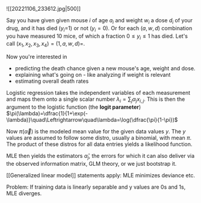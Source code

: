 ![[20221106_233612.jpg|500]]

Say you have given given mouse $i$ of age $a_i$ and weight $w_i$ a dose $d_i$ of your drug, and it has died ($y_i$=1) or not ($y_i=0$). Or for each $(a,w,d)$ combination you have measured 10 mice, of which a fraction $0\leq y_i\leq1$ has died.
Let's call $(x_1,x_2,x_3,x_4)=(1,a,w,d)=$.

Now you're interested in
- predicting the death chance given a new mouse's age, weight and dose.
- explaining what's going on - like analyzing if weight is relevant
- estimating overall death rates

Logistic regression takes the independent variables of each measurement and maps them onto a single scalar number $\lambda_i=\sum_j\alpha_jx_{i,j}$. This is then the argument to the logistic function (the **logit parameter**)
$\pi(\lambda)=\dfrac{1}{1+\exp(-\lambda)}\quad\Leftrightarrow\quad\lambda=\log(\dfrac{\pi}{1-\pi})$

Now $\pi(\vec{\alpha})$ is the modeled mean value for the given data values $y$. The $y$ values are assumed to follow some distro, usually a binomial, with mean $\pi$.
The product of these distros for all data entries yields a likelihood function.

MLE then yields the estimators $\hat{\alpha}_j$, the errors for which it can also deliver via the observed information matrix, GLM theory, or we just bootstrap it.

[[Generalized linear model]] statements apply: MLE minimizes deviance etc.

Problem: If training data is linearly separable and y values are 0s and 1s, MLE diverges.